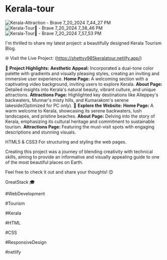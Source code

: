 # Kerala-tour
![Kerala-Attraction - Brave 7_20_2024 7_44_27 PM](https://github.com/user-attachments/assets/7ea49906-218e-48aa-9099-23e5c460bc19)
![Kerala-Tour🌴 - Brave 7_20_2024 7_38_46 PM](https://github.com/user-attachments/assets/db321850-2a19-42ec-8e17-5e3c0eaeabb2)
![Kerala-Tour🌴 - Brave 7_20_2024 7_57_53 PM](https://github.com/user-attachments/assets/4bda2bff-bb47-47af-8420-d858bd1d9b6b)



I'm thrilled to share my latest project: a beautifully designed Kerala Tourism Blog.

🌐 Visit the Live Project: (https://shettyv985keralatour.netlify.app/)



🌟 **Project Highlights:**
**Aesthetic Appeal:** Incorporated a dual-tone color palette with gradients and visually pleasing styles, creating an inviting and immersive user experience.
**Home Page:** A welcoming section with a captivating video background, inviting users to explore Kerala.
**About Page:** Detailed insights into Kerala's natural beauty, vibrant culture, and unique attractions.
**Attractions Page:** Highlighted key destinations like Alleppey's backwaters, Munnar's misty hills, and Kumarakom's serene lakeside(Optimized for PC only).
🔗 **Explore the Website:**
**Home Page:** A warm welcome to Kerala, showcasing its serene backwaters, lush landscapes, and pristine beaches.
**About Page:** Delving into the story of Kerala, emphasizing its cultural heritage and commitment to sustainable tourism.
**Attractions Page:** Featuring the must-visit spots with engaging descriptions and stunning visuals.

HTML5 &  CSS3  For structuring and styling the web pages.


Creating this project was a journey of blending creativity with technical skills, aiming to provide an informative and visually appealing guide to one of the most beautiful places on Earth.

Feel free to check it out and share your thoughts! 😊

GreatStack 🎓 

#WebDevelopment 

#Tourism 

#Kerala 

#HTML 

#CSS 

#ResponsiveDesign

#netlify
